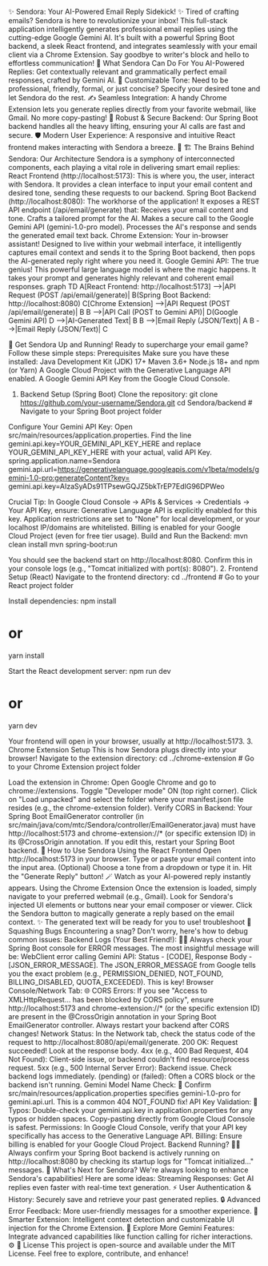 ✨ Sendora: Your AI-Powered Email Reply Sidekick! ✨
Tired of crafting emails? Sendora is here to revolutionize your inbox! This full-stack application intelligently generates professional email replies using the cutting-edge Google Gemini AI. It's built with a powerful Spring Boot backend, a sleek React frontend, and integrates seamlessly with your email client via a Chrome Extension. Say goodbye to writer's block and hello to effortless communication!
🌟 What Sendora Can Do For You
AI-Powered Replies: Get contextually relevant and grammatically perfect email responses, crafted by Gemini AI. 🤖
Customizable Tone: Need to be professional, friendly, formal, or just concise? Specify your desired tone and let Sendora do the rest. ✍️
Seamless Integration: A handy Chrome Extension lets you generate replies directly from your favorite webmail, like Gmail. No more copy-pasting! 📧
Robust & Secure Backend: Our Spring Boot backend handles all the heavy lifting, ensuring your AI calls are fast and secure. 🛡️
Modern User Experience: A responsive and intuitive React frontend makes interacting with Sendora a breeze. 🚀
🏗️ The Brains Behind Sendora: Our Architecture
Sendora is a symphony of interconnected components, each playing a vital role in delivering smart email replies:
React Frontend (http://localhost:5173): This is where you, the user, interact with Sendora. It provides a clean interface to input your email content and desired tone, sending these requests to our backend.
Spring Boot Backend (http://localhost:8080): The workhorse of the application! It exposes a REST API endpoint (/api/email/generate) that:
Receives your email content and tone.
Crafts a tailored prompt for the AI.
Makes a secure call to the Google Gemini API (gemini-1.0-pro model).
Processes the AI's response and sends the generated email text back.
Chrome Extension: Your in-browser assistant! Designed to live within your webmail interface, it intelligently captures email context and sends it to the Spring Boot backend, then pops the AI-generated reply right where you need it.
Google Gemini API: The true genius! This powerful large language model is where the magic happens. It takes your prompt and generates highly relevant and coherent email responses.
graph TD
    A[React Frontend: http://localhost:5173] -->|API Request (POST /api/email/generate)| B(Spring Boot Backend: http://localhost:8080)
    C[Chrome Extension] -->|API Request (POST /api/email/generate)| B
    B -->|API Call (POST to Gemini API)| D(Google Gemini API)
    D -->|AI-Generated Text| B
    B -->|Email Reply (JSON/Text)| A
    B -->|Email Reply (JSON/Text)| C


🚀 Get Sendora Up and Running!
Ready to supercharge your email game? Follow these simple steps:
Prerequisites
Make sure you have these installed:
Java Development Kit (JDK) 17+
Maven 3.6+
Node.js 18+ and npm (or Yarn)
A Google Cloud Project with the Generative Language API enabled.
A Google Gemini API Key from the Google Cloud Console.
1. Backend Setup (Spring Boot)
Clone the repository:
git clone https://github.com/your-username/Sendora.git
cd Sendora/backend # Navigate to your Spring Boot project folder


Configure Your Gemini API Key:
Open src/main/resources/application.properties.
Find the line gemini.api.key=YOUR_GEMINI_API_KEY_HERE and replace YOUR_GEMINI_API_KEY_HERE with your actual, valid API Key.
spring.application.name=Sendora
gemini.api.url=https://generativelanguage.googleapis.com/v1beta/models/gemini-1.0-pro:generateContent?key=
gemini.api.key=AIzaSyADs91TPsewGQJZ5bkTrEP7EdIG96DPWeo


Crucial Tip: In Google Cloud Console -> APIs & Services -> Credentials -> Your API Key, ensure:
Generative Language API is explicitly enabled for this key.
Application restrictions are set to "None" for local development, or your localhost IP/domains are whitelisted.
Billing is enabled for your Google Cloud Project (even for free tier usage).
Build and Run the Backend:
mvn clean install
mvn spring-boot:run

You should see the backend start on http://localhost:8080. Confirm this in your console logs (e.g., "Tomcat initialized with port(s): 8080").
2. Frontend Setup (React)
Navigate to the frontend directory:
cd ../frontend # Go to your React project folder


Install dependencies:
npm install
# or
yarn install


Start the React development server:
npm run dev
# or
yarn dev

Your frontend will open in your browser, usually at http://localhost:5173.
3. Chrome Extension Setup
This is how Sendora plugs directly into your browser!
Navigate to the extension directory:
cd ../chrome-extension # Go to your Chrome Extension project folder


Load the extension in Chrome:
Open Google Chrome and go to chrome://extensions.
Toggle "Developer mode" ON (top right corner).
Click on "Load unpacked" and select the folder where your manifest.json file resides (e.g., the chrome-extension folder).
Verify CORS in Backend:
Your Spring Boot EmailGenerator controller (in src/main/java/com/mtc/Sendora/controller/EmailGenerator.java) must have http://localhost:5173 and chrome-extension://* (or specific extension ID) in its @CrossOrigin annotation. If you edit this, restart your Spring Boot backend.
🎯 How to Use Sendora
Using the React Frontend
Open http://localhost:5173 in your browser.
Type or paste your email content into the input area.
(Optional) Choose a tone from a dropdown or type it in.
Hit the "Generate Reply" button! 🪄
Watch as your AI-powered reply instantly appears.
Using the Chrome Extension
Once the extension is loaded, simply navigate to your preferred webmail (e.g., Gmail).
Look for Sendora's injected UI elements or buttons near your email composer or viewer.
Click the Sendora button to magically generate a reply based on the email context. ✨
The generated text will be ready for you to use!
troubleshoot 🐛 Squashing Bugs
Encountering a snag? Don't worry, here's how to debug common issues:
Backend Logs (Your Best Friend!): 🕵️‍♀️
Always check your Spring Boot console for ERROR messages.
The most insightful message will be: WebClient error calling Gemini API: Status - [CODE], Response Body - [JSON_ERROR_MESSAGE].
The JSON_ERROR_MESSAGE from Google tells you the exact problem (e.g., PERMISSION_DENIED, NOT_FOUND, BILLING_DISABLED, QUOTA_EXCEEDED). This is key!
Browser Console/Network Tab: 🌐
CORS Errors: If you see "Access to XMLHttpRequest... has been blocked by CORS policy", ensure http://localhost:5173 and chrome-extension://* (or the specific extension ID) are present in the @CrossOrigin annotation in your Spring Boot EmailGenerator controller. Always restart your backend after CORS changes!
Network Status: In the Network tab, check the status code of the request to http://localhost:8080/api/email/generate.
200 OK: Request succeeded! Look at the response body.
4xx (e.g., 400 Bad Request, 404 Not Found): Client-side issue, or backend couldn't find resource/process request.
5xx (e.g., 500 Internal Server Error): Backend issue. Check backend logs immediately.
(pending) or (failed): Often a CORS block or the backend isn't running.
Gemini Model Name Check: 🧐
Confirm src/main/resources/application.properties specifies gemini-1.0-pro for gemini.api.url. This is a common 404 NOT_FOUND fix!
API Key Validation: 🔑
Typos: Double-check your gemini.api.key in application.properties for any typos or hidden spaces. Copy-pasting directly from Google Cloud Console is safest.
Permissions: In Google Cloud Console, verify that your API key specifically has access to the Generative Language API.
Billing: Ensure billing is enabled for your Google Cloud Project.
Backend Running? 🏃‍♀️
Always confirm your Spring Boot backend is actively running on http://localhost:8080 by checking its startup logs for "Tomcat initialized..." messages.
🌟 What's Next for Sendora?
We're always looking to enhance Sendora's capabilities! Here are some ideas:
Streaming Responses: Get AI replies even faster with real-time text generation. ⚡
User Authentication & History: Securely save and retrieve your past generated replies. 🔒
Advanced Error Feedback: More user-friendly messages for a smoother experience. 💬
Smarter Extension: Intelligent context detection and customizable UI injection for the Chrome Extension. 🧠
Explore More Gemini Features: Integrate advanced capabilities like function calling for richer interactions. ⚙️
📜 License
This project is open-source and available under the MIT License. Feel free to explore, contribute, and enhance!
